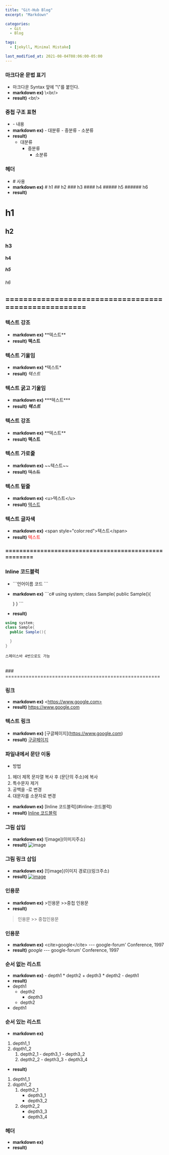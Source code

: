 ```yaml
---
title: "Git-Hub Blog"
excerpt: "Markdown" 

categories:
  - Git
  - Blog

tags:
  - [jekyll, Minimal Mistake]

last_modified_at: 2021-08-04T08:06:00-05:00
---
```


### 마크다운 문법 표기
  - 마크다운 Syntax 앞에 "\\"를 붙인다.
  - **markdown ex)**
  \\\<br/>
  - **result)**
  \<br/>

### 중첩 구조 표현
  - \- 내용
  - **markdown ex)** 
  \- 대분류
  \- 중분류
  \- 소분류
  - **result)**
    - 대분류
      - 중분류
         - 소분류

### 헤더
  - \# 사용
  - **markdown ex)**
  \# h1
  \## h2
  \### h3
  \#### h4
  \##### h5
  \###### h6
  - **result)**
  # h1
  ## h2
  ### h3
  #### h4
  ##### h5
  ###### h6

## =====================================================<br/>
### 텍스트 강조
  - **markdown ex)**
  \*\*텍스트\*\*
  - **result)**
  **텍스트**

### 텍스트 기울임
- **markdown ex)**
\*텍스트\*
- **result)**
*텍스트*

### 텍스트 굵고 기울임
- **markdown ex)**
\*\*\*텍스트\*\*\*
- **result)**
***텍스트***

### 텍스트 강조
- **markdown ex)**
\*\*텍스트\*\*
- **result)**
**텍스트**

### 텍스트 가로줄
- **markdown ex)**
\~\~텍스트\~\~
- **result)**
~~텍스트~~

### 텍스트 밑줄
- **markdown ex)**
\<u>텍스트\</u>
- **result)**
<u>텍스트</u>

### 텍스트 글자색
- **markdown ex)**
\<span style="color:red">텍스트\</span>
- **result)**
<span style="color:red">텍스트</span><br/>
### =====================================================<br/>

### Inline 코드블럭
  - \```언어이름
  코드
  \```
  - **markdown ex)**
  \```c#
  using system;
  class Sample{
    public Sample(){

    }
  }
  \```
  - **result)**
  ```c#
  using system;
  class Sample{
    public Sample(){

    }
  }
  ```
    스페이스바 4번으로도 가능
<br/>
### =====================================================<br/>

### 링크
- **markdown ex)**
\<https://www.google.com>
- **result)**
<https://www.google.com>

### 텍스트 링크
- **markdown ex)**
[구글페이지]\(https://www.google.com)
- **result)**
[구글페이지](https://www.google.com)


### 파일내에서 문단 이동
  - 방법 
  1. 헤더 제목 문자열 복사 후 (문단의 주소)에 복사
  2. 특수문자 제거
  3. 공백을 -로 변경
  4. 대문자를 소문자로 변경

  - **markdown ex)**
  [Inline 코드블럭]\(#inline-코드블럭)
  - **result)**
  [Inline 코드블럭](#inline-코드블럭)


### 그림 삽입
  - **markdown ex)**
  ![image]\(이미지주소)
  - **result)**
  ![image](/assets/images/LinkImage.jpg)

### 그림 링크 삽입
  - **markdown ex)**
  \[![image]\(이미지 경로)](링크주소)
  - **result)**
  [![image](/assets/images/LinkImage.jpg)](#inline-코드블럭)


### 인용문
  - **markdown ex)**
  \>인용문
    \>>중첩 인용문
  - **result)**
  > 인용문
    >> 중첩인용문

### 인용문
  - **markdown ex)**
  \<cite>google\</cite> --- google-forum' Conference, 1997
  - **result)**
  <cite>google</cite> --- google-forum' Conference, 1997


### 순서 없는 리스트
  - **markdown ex)**
  \- depth1
    \* depth2
      \+ depth3
    \* depth2
  \- depth1
  - **result)**
  - depth1
    * depth2
      + depth3
    * depth2
  - depth1

### 순서 있는 리스트
- **markdown ex)**
1. depth1_1
2. dqpth1_2
   1. depth2_1
      \- depth3_1
      \- depth3_2
   1. depth2_2
      \- depth3_3
      \- depth3_4
- **result)**
1. depth1_1
2. dqpth1_2
   1. depth2_1
      - depth3_1
      - depth3_2
   1. depth2_2
      - depth3_3
      - depth3_4


### 헤더
  - **markdown ex)**
  - **result)**
  


  


